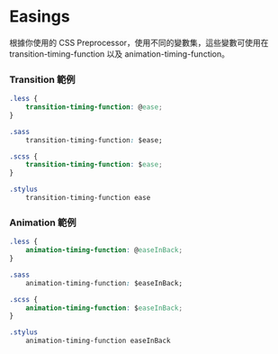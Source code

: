 # Easings
根據你使用的 CSS Preprocessor，使用不同的變數集，這些變數可使用在 transition-timing-function 以及 animation-timing-function。

### Transition 範例
```css
.less {
    transition-timing-function: @ease;
}

.sass
    transition-timing-function: $ease;

.scss {
    transition-timing-function: $ease;
}

.stylus
    transition-timing-function ease
```

### Animation 範例
```css
.less {
    animation-timing-function: @easeInBack;
}

.sass
    animation-timing-function: $easeInBack;

.scss {
    animation-timing-function: $easeInBack;
}

.stylus
    animation-timing-function easeInBack
```